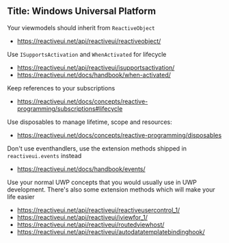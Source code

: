 Title: Windows Universal Platform
---

Your viewmodels should inherit from `ReactiveObject`

- https://reactiveui.net/api/reactiveui/reactiveobject/

Use `ISupportsActivation` and `WhenActivated` for lifecycle

- https://reactiveui.net/api/reactiveui/isupportsactivation/
- https://reactiveui.net/docs/handbook/when-activated/

Keep references to your subscriptions

- https://reactiveui.net/docs/concepts/reactive-programming/subscriptions#lifecycle

Use disposables to manage lifetime, scope and resources:

- https://reactiveui.net/docs/concepts/reactive-programming/disposables

Don't use eventhandlers, use the extension methods shipped in `reactiveui.events` instead

- https://reactiveui.net/docs/handbook/events/

Use your normal UWP concepts that you would usually use in UWP development. There's also some extension methods which will make your life easier

- https://reactiveui.net/api/reactiveui/reactiveusercontrol_1/
- https://reactiveui.net/api/reactiveui/iviewfor_1/
- https://reactiveui.net/api/reactiveui/routedviewhost/
- https://reactiveui.net/api/reactiveui/autodatatemplatebindinghook/
